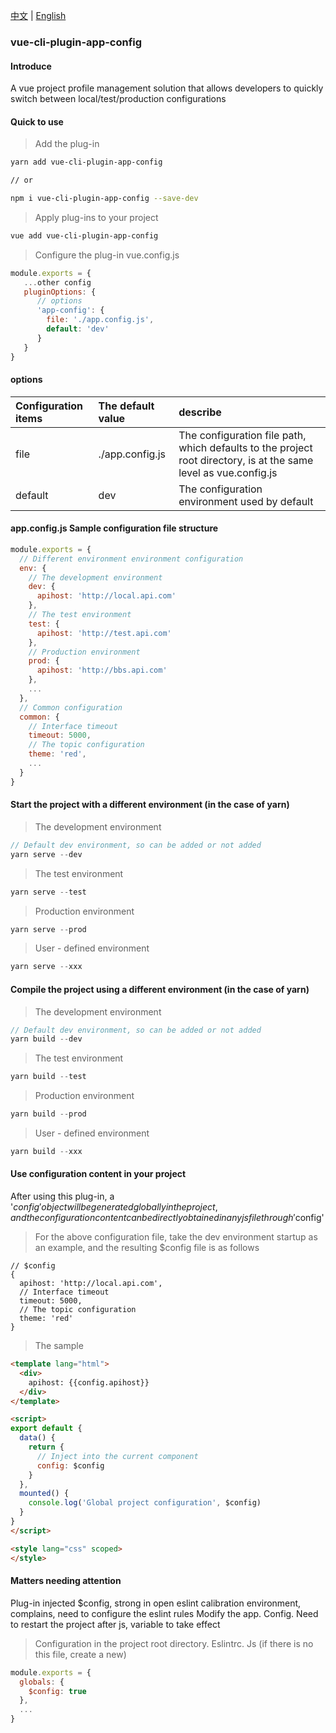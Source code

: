 [中文](https://github.com/Ivorzk/vue-cli-plugin-app-config/wiki/doc_zh) | [English](https://github.com/Ivorzk/vue-cli-plugin-app-config/wiki/doc_en)

### vue-cli-plugin-app-config

#### Introduce

A vue project profile management solution that allows developers to quickly switch between local/test/production configurations

#### Quick to use

> Add the plug-in

```sh
yarn add vue-cli-plugin-app-config

// or

npm i vue-cli-plugin-app-config --save-dev
```

> Apply plug-ins to your project

```sh
vue add vue-cli-plugin-app-config
```

> Configure the plug-in vue.config.js

```js
module.exports = {
   ...other config
   pluginOptions: {
      // options
      'app-config': {
        file: './app.config.js',
        default: 'dev'
      }
   }
}
```

#### options

| Configuration items     | The default value            | describe        |
| :------ | :------------- | :-------- |
| file    | ./app.config.js | The configuration file path, which defaults to the project root directory, is at the same level as vue.config.js    |
| default | dev            | The configuration environment used by default |

#### app.config.js Sample configuration file structure

```js
module.exports = {
  // Different environment environment configuration
  env: {
    // The development environment
    dev: {
      apihost: 'http://local.api.com'
    },
    // The test environment
    test: {
      apihost: 'http://test.api.com'
    },
    // Production environment
    prod: {
      apihost: 'http://bbs.api.com'
    },
    ...
  },
  // Common configuration
  common: {
    // Interface timeout
    timeout: 5000,
    // The topic configuration
    theme: 'red',
    ...
  }
}
```

#### Start the project with a different environment (in the case of yarn)

> The development environment

```js
// Default dev environment, so can be added or not added
yarn serve --dev
```

> The test environment

```js
yarn serve --test
```

> Production environment

```js
yarn serve --prod
```

> User - defined environment

```js
yarn serve --xxx
```

#### Compile the project using a different environment (in the case of yarn)

> The development environment

```js
// Default dev environment, so can be added or not added
yarn build --dev
```

> The test environment

```js
yarn build --test
```

> Production environment

```js
yarn build --prod
```

> User - defined environment

```js
yarn build --xxx
```

#### Use configuration content in your project

After using this plug-in, a '$config' object will be generated globally in the project, and the configuration content can be directly obtained in any js file through '$config'

> For the above configuration file, take the dev environment startup as an example, and the resulting $config file is as follows

```
// $config
{
  apihost: 'http://local.api.com',
  // Interface timeout
  timeout: 5000,
  // The topic configuration
  theme: 'red'
}
```

> The sample

```html
<template lang="html">
  <div>
    apihost: {{config.apihost}}
  </div>
</template>

<script>
export default {
  data() {
    return {
      // Inject into the current component
      config: $config
    }
  },
  mounted() {
    console.log('Global project configuration', $config)
  }
}
</script>

<style lang="css" scoped>
</style>
```


#### Matters needing attention

Plug-in injected $config, strong in open eslint calibration environment, complains, need to configure the eslint rules
Modify the app. Config. Need to restart the project after js, variable to take effect

> Configuration in the project root directory. Eslintrc. Js (if there is no this file, create a new)

```js
module.exports = {
  globals: {
    $config: true
  },
  ...
}
```
